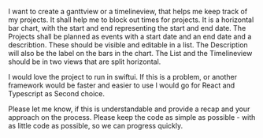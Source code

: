 I want to create a ganttview or a timelineview, that helps me keep track of my projects. 
It shall help me to block out times for projects.
It is a horizontal bar chart, with the start and end representing the start and end date.
The Projects shall be planned as events with a start date and an end date and a describtion. These should be visible and editable in a list. The Description will also be the label on the bars in the chart.
The List and the Timelineview should be in two views that are split horizontal.

I would love the project to run in swiftui. If this is a problem, or another framework would be faster and easier to use I would go for React and Typescript as Second choice.

Please let me know, if this is understandable and provide a recap and your approach on the process.
Please keep the code as simple as possible - with as little code as possible, so we can progress quickly.


